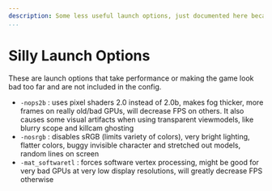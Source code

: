 ```yaml
---
description: Some less useful launch options, just documented here because why not?
...
```


# Silly Launch Options

These are launch options that take performance or making the game look bad too far and are not included in the config.

* `-nops2b` : uses pixel shaders 2.0 instead of 2.0b, makes fog thicker, more frames on really old/bad GPUs, will decrease FPS on others. It also causes some visual artifacts when using transparent viewmodels, like blurry scope and killcam ghosting
* `-nosrgb` : disables sRGB (limits variety of colors), very bright lighting, flatter colors, buggy invisible character and stretched out models, random lines on screen
* `-mat_softwaretl` : forces software vertex processing, might be good for very bad GPUs at very low display resolutions, will greatly decrease FPS otherwise
